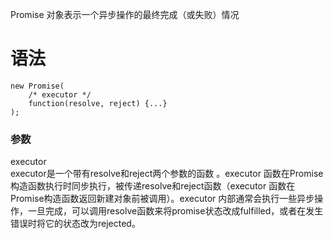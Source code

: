 Promise 对象表示一个异步操作的最终完成（或失败）情况

# 语法
```
new Promise(
    /* executor */
    function(resolve, reject) {...}
);
```
### 参数
executor  
executor是一个带有resolve和reject两个参数的函数 。executor 函数在Promise构造函数执行时同步执行，被传递resolve和reject函数（executor 函数在Promise构造函数返回新建对象前被调用）。executor 内部通常会执行一些异步操作，一旦完成，可以调用resolve函数来将promise状态改成fulfilled，或者在发生错误时将它的状态改为rejected。